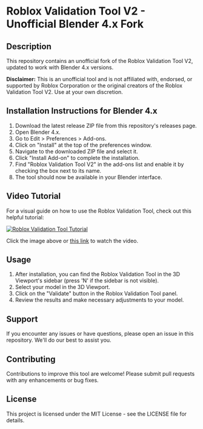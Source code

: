 # Roblox Validation Tool V2 - Unofficial Blender 4.x Fork

## Description
This repository contains an unofficial fork of the Roblox Validation Tool V2, updated to work with Blender 4.x versions. 

**Disclaimer:** This is an unofficial tool and is not affiliated with, endorsed, or supported by Roblox Corporation or the original creators of the Roblox Validation Tool V2. Use at your own discretion.

## Installation Instructions for Blender 4.x

1. Download the latest release ZIP file from this repository's releases page.
2. Open Blender 4.x.
3. Go to Edit > Preferences > Add-ons.
4. Click on "Install" at the top of the preferences window.
5. Navigate to the downloaded ZIP file and select it.
6. Click "Install Add-on" to complete the installation.
7. Find "Roblox Validation Tool V2" in the add-ons list and enable it by checking the box next to its name.
8. The tool should now be available in your Blender interface.

## Video Tutorial

For a visual guide on how to use the Roblox Validation Tool, check out this helpful tutorial:

[![Roblox Validation Tool Tutorial](https://img.youtube.com/vi/rE3-tp_0Q8k/0.jpg)](https://www.youtube.com/watch?v=rE3-tp_0Q8k)

Click the image above or [this link](https://www.youtube.com/watch?v=rE3-tp_0Q8k) to watch the video.

## Usage

1. After installation, you can find the Roblox Validation Tool in the 3D Viewport's sidebar (press 'N' if the sidebar is not visible).
2. Select your model in the 3D Viewport.
3. Click on the "Validate" button in the Roblox Validation Tool panel.
4. Review the results and make necessary adjustments to your model.

## Support

If you encounter any issues or have questions, please open an issue in this repository. We'll do our best to assist you.

## Contributing

Contributions to improve this tool are welcome! Please submit pull requests with any enhancements or bug fixes.

## License

This project is licensed under the MIT License - see the LICENSE file for details.